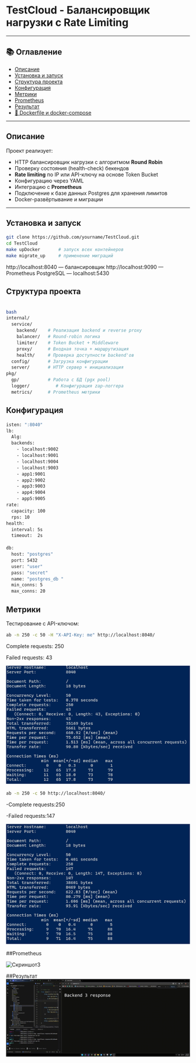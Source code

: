 # TestCloud - Балансировщик нагрузки с Rate Limiting

---

## 📚 Оглавление

- [Описание](#-описание)
- [Установка и запуск](#-установка-и-запуск)
- [Структура проекта](#-структура-проекта)
- [Конфигурация](#-конфигурация)
- [Метрики](#-метрики)
- [Prometheus](#-Prometheus)
- [Результат](#-результат)
- [🐳 Dockerfile и docker-compose](#-dockerfile-и-docker-compose)


---

##  Описание

Проект реализует:

- HTTP балансировщик нагрузки с алгоритмом **Round Robin**
- Проверку состояния (health-check) бекендов
- **Rate limiting** по IP или API-ключу на основе Token Bucket
- Конфигурацию через YAML
- Интеграцию с **Prometheus**
- Подключение к базе данных Postgres для хранения лимитов
- Docker-развёртывание и миграции

---

##  Установка и запуск

```bash
git clone https://github.com/yourname/TestCloud.git
cd TestCloud
make upDocker       # запуск всех контейнеров
make migrate_up     # применение миграций
```
http://localhost:8040 — балансировщик
http://localhost:9090 — Prometheus
PostgreSQL — localhost:5430

##  Структура проекта


```bash

bash
internal/
  service/
    backend/    # Реализация backend и reverse proxy
    balancer/   # Round-robin логика
    limiter/    # Token Bucket + Middleware
    proxy/      # Входная точка + маршрутизация
    health/     # Проверка доступности backend'ов
  config/       # Загрузка конфигурации
  server/       # HTTP сервер + инициализация
pkg/
  gp/           # Работа с БД (pgx pool)
  logger/          # Конфигурация zap-логгера
  metrics/      # Prometheus метрики
```


## Конфигурация
```bash
isten: ":8040"
lb:
  Alg:
  backends:
    - localhost:9002
    - localhost:9001
    - localhost:9004
    - localhost:9003
    - app1:9001
    - app2:9002
    - app3:9003
    - app4:9004
    - app5:9005
rate:
  capacity: 100
  rps: 10
health:
  interval: 5s
  timeout:  2s

db:
  host: "postgres"
  port: 5432
  user: "user"
  pass: "secret"
  name: "postgres_db "
  min_conns: 5
  max_conns: 20
```
## Метрики
Тестирование с API-ключом:
```bash
ab -n 250 -c 50 -H "X-API-Key: me" http://localhost:8040/
```

Complete requests: 250

Failed requests: 43

![Скриншот](screen/me.png)
```bash
ab -n 250 -c 50 http://localhost:8040/
```
-Complete requests:250

-Failed requests:147

![Скриншот2](screen/def.png)

##Prometheus

![Скриншот3](screen/Pro,etheus.png)

##Результат
![GIF](screen/work.gif)
